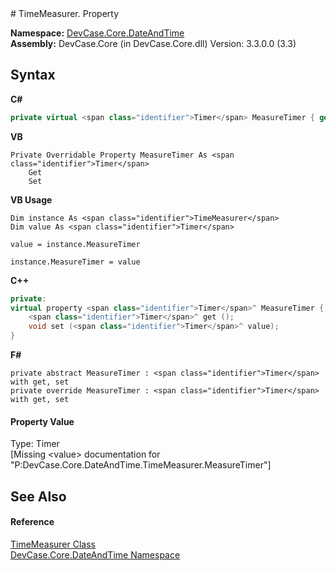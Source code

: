 ﻿<document xmlns:msxsl="urn:schemas-microsoft-com:xslt" xmlns:ddue="http://ddue.schemas.microsoft.com/authoring/2003/5" xmlns:xlink="http://www.w3.org/1999/xlink">
<file name="P_DevCase_Core_DateAndTime_TimeMeasurer_MeasureTimer" />
# TimeMeasurer. Property <span id="PageHeader"> </span>
 

**Namespace:** <a href="N_DevCase_Core_DateAndTime">DevCase.Core.DateAndTime</a><br />**Assembly:** DevCase.Core (in DevCase.Core.dll) Version: 3.3.0.0 (3.3)

## Syntax

**C#**<br />
``` C#
private virtual <span class="identifier">Timer</span> MeasureTimer { get; set; }
```

**VB**<br />
``` VB
Private Overridable Property MeasureTimer As <span class="identifier">Timer</span>
	Get
	Set
```

**VB Usage**<br />
``` VB Usage
Dim instance As <span class="identifier">TimeMeasurer</span>
Dim value As <span class="identifier">Timer</span>

value = instance.MeasureTimer

instance.MeasureTimer = value
```

**C++**<br />
``` C++
private:
virtual property <span class="identifier">Timer</span>^ MeasureTimer {
	<span class="identifier">Timer</span>^ get ();
	void set (<span class="identifier">Timer</span>^ value);
}
```

**F#**<br />
``` F#
private abstract MeasureTimer : <span class="identifier">Timer</span> with get, set
private override MeasureTimer : <span class="identifier">Timer</span> with get, set
```


#### Property Value
Type: <span class="nolink">Timer</span><br />\[Missing &lt;value&gt; documentation for "P:DevCase.Core.DateAndTime.TimeMeasurer.MeasureTimer"\]

## See Also<span id="seeAlsoSection"> </span>


#### Reference
<a href="T_DevCase_Core_DateAndTime_TimeMeasurer">TimeMeasurer Class</a><br /><a href="N_DevCase_Core_DateAndTime">DevCase.Core.DateAndTime Namespace</a><br /></document>